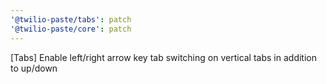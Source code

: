 ```yaml
---
'@twilio-paste/tabs': patch
'@twilio-paste/core': patch
---
```


[Tabs] Enable left/right arrow key tab switching on vertical tabs in addition to up/down
